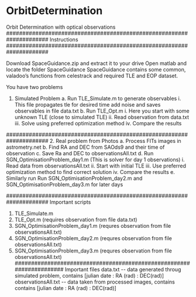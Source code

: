 # OrbitDetermination
Orbit Determination with optical observations
#####################################################################
Instructions
#####################################################################

Download SpaceGuidance.zip and extract it to your drive
Open matlab and locate the folder SpaceGuidance
SpaceGuidance contains some common, valadoo’s functions from
celestrack and required TLE and EOP dataset.

You have two problems
1.	Simulated Problem
	a.	Run TLE_Simulate.m to generate observables
		i.	This file propagates tle for desired time add noise and
		saves observables in file data.txt
	b.	Run TLE_Opt.m 
		i.	Here you start with some unknown TLE (close to simulated
		TLE)
		ii.	Read observation from data.txt
		iii.	Solve using preferred optimization method
		iv.	Compare the results

#####################################################################
2.	Real problem from Photos
	a.	Process FITs images in astrometry.net
	b.	Find RA and DEC from SAOds9 and their time of observation
	c.	Save Ra and DEC to observationsAll.txt
	d.	Run SGN_OptimisationProblem_day1.m (This is solver for day 1
	observations)
		i.	Read data from observationsAll.txt 
		ii.	Start with initial TLE
		iii.	Use preferred optimization method to find correct
		solution 
		iv.	Compare the results
	e.	Similarly run  Run SGN_OptimisationProblem_day2.m and
	SGN_OptimisationProblem_day3.m for later days
 
#####################################################################
Important scripts
1. TLE_Simulate.m
2. TLE_Opt.m (requires observation from file data.txt)
3. SGN_OptimisationProblem_day1.m (requres observation from file
		observationsAll.txt)
4. SGN_OptimisationProblem_day2.m (requres observation from file
		observationsAll.txt)
5. SGN_OptimisationProblem_day3.m (requres observation from file
		observationsAll.txt)
#####################################################################
Important files
data.txt -- data generated throug simulated problem,
	contains  [julian date : RA (rad) : DEC(rad)]
observationsAll.txt -- data taken from processed images, contains 
	contains  [julian date : RA (rad) : DEC(rad)]

